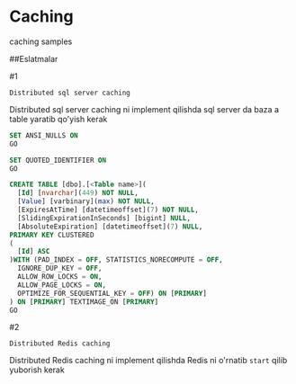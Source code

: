 # Caching
caching samples

##Eslatmalar

#1 
```
Distributed sql server caching
```

Distributed sql server caching ni implement qilishda sql server da baza a table yaratib qo'yish kerak

```sql
SET ANSI_NULLS ON
GO

SET QUOTED_IDENTIFIER ON
GO

CREATE TABLE [dbo].[<Table name>](
  [Id] [nvarchar](449) NOT NULL,
  [Value] [varbinary](max) NOT NULL,
  [ExpiresAtTime] [datetimeoffset](7) NOT NULL,
  [SlidingExpirationInSeconds] [bigint] NULL,
  [AbsoluteExpiration] [datetimeoffset](7) NULL,
PRIMARY KEY CLUSTERED 
(
  [Id] ASC
)WITH (PAD_INDEX = OFF, STATISTICS_NORECOMPUTE = OFF, 
  IGNORE_DUP_KEY = OFF, 
  ALLOW_ROW_LOCKS = ON, 
  ALLOW_PAGE_LOCKS = ON, 
  OPTIMIZE_FOR_SEQUENTIAL_KEY = OFF) ON [PRIMARY]
) ON [PRIMARY] TEXTIMAGE_ON [PRIMARY]
GO

```

#2
```
Distributed Redis caching
```

Distributed Redis caching ni implement qilishda Redis ni o'rnatib ```start``` qilib yuborish kerak
